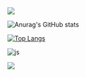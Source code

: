 
<img src="https://capsule-render.vercel.app/api?type=waving&color=4FB2CF&height=150&section=header" />

![Anurag's GitHub stats](https://github-readme-stats.vercel.app/api?username=yunazz2&show_icons=true&theme=graywhite)

[![Top Langs](https://github-readme-stats.vercel.app/api/top-langs/?username=yunazz2&layout=compact)](https://github.com/anuraghazra/github-readme-stats)

![js](https://img.shields.io/badge/JavaScript-F7DF1E?style=for-the-badge&logo=JavaScript&logoColor=white)

<img src="https://capsule-render.vercel.app/api?type=waving&color=4FB2CF&height=150&section=footer" />



